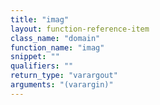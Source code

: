 ```yaml
---
title: "imag"
layout: function-reference-item
class_name: "domain"
function_name: "imag"
snippet: ""
qualifiers: ""
return_type: "varargout"
arguments: "(varargin)"
---
```


<pre class="help-text"></pre>
